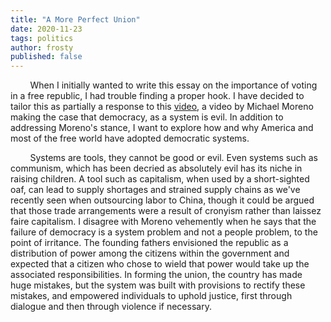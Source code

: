 ```yaml
---
title: "A More Perfect Union"
date: 2020-11-23
tags: politics
author: frosty
published: false
---
```

&nbsp;&nbsp;&nbsp;&nbsp;&nbsp;&nbsp;&nbsp;&nbsp;When I initially wanted to write this essay on the importance of voting in a free republic, I had trouble finding a proper hook. I have decided to tailor this as partially a response to this [video](https://www.youtube.com/watch?v=38rO5OzHEOE), a video by Michael Moreno making the case that democracy, as a system is evil. In addition to addressing Moreno's stance, I want to explore how and why America and most of the free world have adopted democratic systems.

&nbsp;&nbsp;&nbsp;&nbsp;&nbsp;&nbsp;&nbsp;&nbsp;Systems are tools, they cannot be good or evil. Even systems such as communism, which has been decried as absolutely evil has its niche in raising children. A tool such as capitalism, when used by a short-sighted oaf, can lead to supply shortages and strained supply chains as we've recently seen when outsourcing labor to China, though it could be argued that those trade arrangements were a result of cronyism rather than laissez faire capitalism. I disagree with Moreno vehemently when he says that the failure of democracy is a system problem and not a people problem, to the point of irritance. The founding fathers envisioned the republic as a distribution of power among the citizens within the government and expected that a citizen who chose to wield that power would take up the associated responsibilities. In forming the union, the country has made huge mistakes, but the system was built with provisions to rectify these mistakes, and empowered individuals to uphold justice, first through dialogue and then through violence if necessary. 